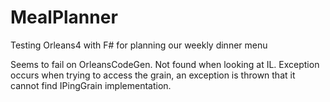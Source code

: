 # MealPlanner
Testing Orleans4 with F# for planning our weekly dinner menu

Seems to fail on OrleansCodeGen. Not found when looking at IL. Exception occurs when trying to access the grain, an exception is thrown that it cannot find IPingGrain implementation.
